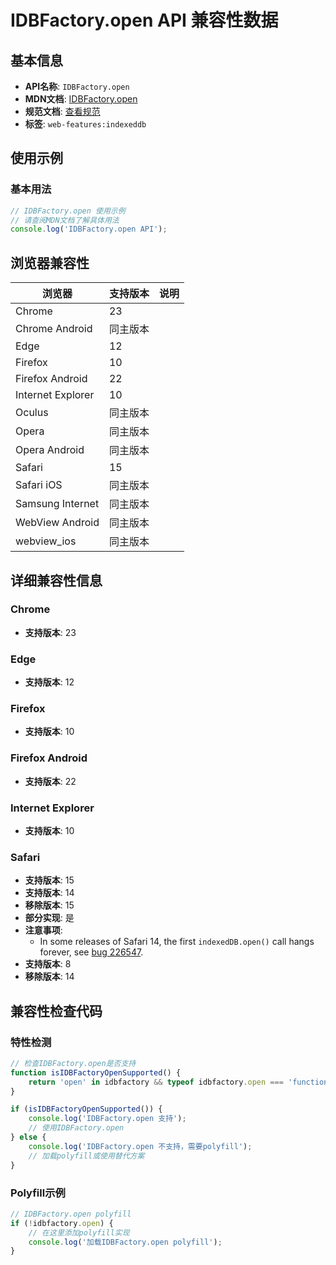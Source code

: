 # IDBFactory.open API 兼容性数据

## 基本信息

- **API名称**: `IDBFactory.open`
- **MDN文档**: [IDBFactory.open](https://developer.mozilla.org/docs/Web/API/IDBFactory/open)
- **规范文档**: [查看规范](https://w3c.github.io/IndexedDB/#ref-for-dom-idbfactory-open②)
- **标签**: `web-features:indexeddb`

## 使用示例

### 基本用法

```javascript
// IDBFactory.open 使用示例
// 请查阅MDN文档了解具体用法
console.log('IDBFactory.open API');
```

## 浏览器兼容性

| 浏览器 | 支持版本 | 说明 |
|--------|----------|------|
| Chrome | 23 |  |
| Chrome Android | 同主版本 |  |
| Edge | 12 |  |
| Firefox | 10 |  |
| Firefox Android | 22 |  |
| Internet Explorer | 10 |  |
| Oculus | 同主版本 |  |
| Opera | 同主版本 |  |
| Opera Android | 同主版本 |  |
| Safari | 15 |  |
| Safari iOS | 同主版本 |  |
| Samsung Internet | 同主版本 |  |
| WebView Android | 同主版本 |  |
| webview_ios | 同主版本 |  |

## 详细兼容性信息

### Chrome

- **支持版本**: 23

### Edge

- **支持版本**: 12

### Firefox

- **支持版本**: 10

### Firefox Android

- **支持版本**: 22

### Internet Explorer

- **支持版本**: 10

### Safari

- **支持版本**: 15
- **支持版本**: 14
- **移除版本**: 15
- **部分实现**: 是
- **注意事项**:
  - In some releases of Safari 14, the first `indexedDB.open()` call hangs forever, see [bug 226547](https://webkit.org/b/226547).
- **支持版本**: 8
- **移除版本**: 14

## 兼容性检查代码

### 特性检测

```javascript
// 检查IDBFactory.open是否支持
function isIDBFactoryOpenSupported() {
    return 'open' in idbfactory && typeof idbfactory.open === 'function';
}

if (isIDBFactoryOpenSupported()) {
    console.log('IDBFactory.open 支持');
    // 使用IDBFactory.open
} else {
    console.log('IDBFactory.open 不支持，需要polyfill');
    // 加载polyfill或使用替代方案
}
```

### Polyfill示例

```javascript
// IDBFactory.open polyfill
if (!idbfactory.open) {
    // 在这里添加polyfill实现
    console.log('加载IDBFactory.open polyfill');
}
```

